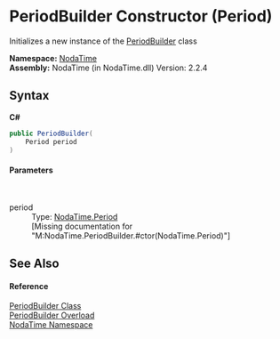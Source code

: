 # PeriodBuilder Constructor (Period)
 

Initializes a new instance of the <a href="T_NodaTime_PeriodBuilder">PeriodBuilder</a> class

**Namespace:**&nbsp;<a href="N_NodaTime">NodaTime</a><br />**Assembly:**&nbsp;NodaTime (in NodaTime.dll) Version: 2.2.4

## Syntax

**C#**<br />
``` C#
public PeriodBuilder(
	Period period
)
```


#### Parameters
&nbsp;<dl><dt>period</dt><dd>Type: <a href="T_NodaTime_Period">NodaTime.Period</a><br />\[Missing <param name="period"/> documentation for "M:NodaTime.PeriodBuilder.#ctor(NodaTime.Period)"\]</dd></dl>

## See Also


#### Reference
<a href="T_NodaTime_PeriodBuilder">PeriodBuilder Class</a><br /><a href="Overload_NodaTime_PeriodBuilder__ctor">PeriodBuilder Overload</a><br /><a href="N_NodaTime">NodaTime Namespace</a><br />